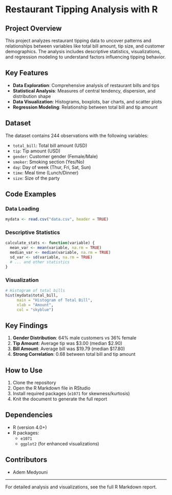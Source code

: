 
# Restaurant Tipping Analysis with R

## Project Overview
This project analyzes restaurant tipping data to uncover patterns and relationships between variables like total bill amount, tip size, and customer demographics. The analysis includes descriptive statistics, visualizations, and regression modeling to understand factors influencing tipping behavior.

## Key Features
- **Data Exploration**: Comprehensive analysis of restaurant bills and tips
- **Statistical Analysis**: Measures of central tendency, dispersion, and distribution shape
- **Data Visualization**: Histograms, boxplots, bar charts, and scatter plots
- **Regression Modeling**: Relationship between total bill and tip amount

## Dataset
The dataset contains 244 observations with the following variables:
- `total_bill`: Total bill amount (USD)
- `tip`: Tip amount (USD)
- `gender`: Customer gender (Female/Male)
- `smoker`: Smoking section (Yes/No)
- `day`: Day of week (Thur, Fri, Sat, Sun)
- `time`: Meal time (Lunch/Dinner)
- `size`: Size of the party

## Code Examples

### Data Loading
```R
mydata <- read.csv("data.csv", header = TRUE)
```

### Descriptive Statistics
```R
calculate_stats <- function(variable) {
  mean_var <- mean(variable, na.rm = TRUE)
  median_var <- median(variable, na.rm = TRUE)
  sd_var <- sd(variable, na.rm = TRUE)
  # ... and other statistics
}
```

### Visualization
```R
# Histogram of total bills
hist(mydata$total_bill,
     main = "Histogram of Total Bill",
     xlab = "Amount",
     col = "skyblue")
```

## Key Findings
1. **Gender Distribution**: 64% male customers vs 36% female
2. **Tip Amount**: Average tip was $3.00 (median $2.90)
3. **Bill Amount**: Average bill was $19.79 (median $17.80)
4. **Strong Correlation**: 0.68 between total bill and tip amount

## How to Use
1. Clone the repository
2. Open the R Markdown file in RStudio
3. Install required packages (`e1071` for skewness/kurtosis)
4. Knit the document to generate the full report

## Dependencies
- R (version 4.0+)
- R packages:
  - `e1071`
  - `ggplot2` (for enhanced visualizations)

## Contributors
- Adem Medyouni

---

For detailed analysis and visualizations, see the full R Markdown report.
